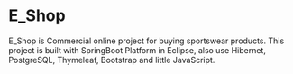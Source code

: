 # E_Shop
E_Shop is Commercial online project for buying sportswear products.
This project is built with SpringBoot Platform in Eclipse, also use Hibernet, PostgreSQL, Thymeleaf, Bootstrap and little JavaScript.
